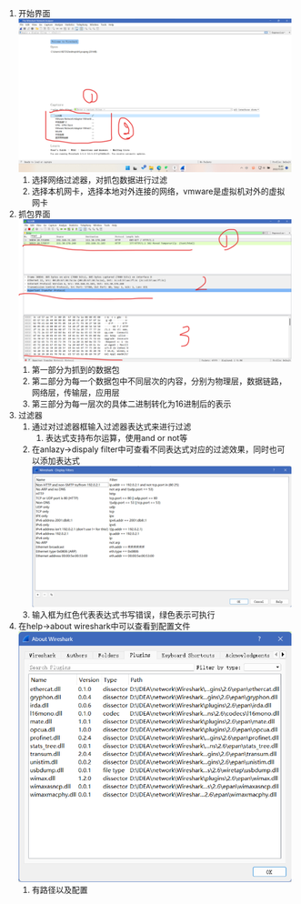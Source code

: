 1. 开始界面![image-20221129184201407](res/00.界面/image-20221129184201407.png)
   1. 选择网络过滤器，对抓包数据进行过滤
   2. 选择本机网卡，选择本地对外连接的网络，vmware是虚拟机对外的虚拟网卡
2. 抓包界面![image-20221129184443893](res/00.界面/image-20221129184443893.png)
   1. 第一部分为抓到的数据包
   2. 第二部分为每一个数据包中不同层次的内容，分别为物理层，数据链路，网络层，传输层，应用层
   3. 第三部分为每一层次的具体二进制转化为16进制后的表示
3. 过滤器
   1. 通过对过滤器框输入过滤器表达式来进行过滤
      1. 表达式支持布尔运算，使用and or not等
   2. 在anlazy->dispaly filter中可查看不同表达式对应的过滤效果，同时也可以添加表达式![image-20221129184904523](res/00.界面/image-20221129184904523.png)
   3. 输入框为红色代表表达式书写错误，绿色表示可执行
4. 在help->about wireshark中可以查看到配置文件![image-20221129204711995](res/00.界面/image-20221129204711995.png)
   1. 有路径以及配置